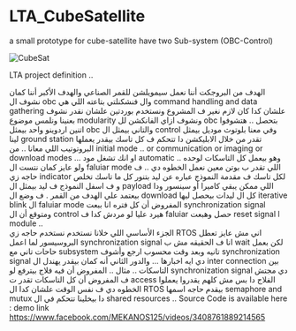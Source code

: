 # LTA_CubeSatellite
a small prototype for cube-satellite have two Sub-system (OBC-Control)  

![CubeSat](https://directory.eoportal.org/documents/163813/3328251/OUFTI1_AutoD.jpeg)


LTA project definition ..

 الهدف من البروجكت أننا نعمل سيمويلشن للقمر الصناعي والهدف الأكبر أننا كمان نشوف ال obc 
وال فنشكنلتي بتاعته اللي هي command handling and data gathering  علشان كدا كان لازم نغير ف المشروع ونستخدم بوردتين علشان نقدر نشوف بعنينا ونلمس موضوع modularity  ونشوف ازاي الفانكشن لل obc بتحصل .. 
 هتشوفوا اتنين اردوينو واحد بيمثل obc والتاني بيمثل ال control  وفي معنا بلوتوث موديل بيمثل لينا ground station  تقدر من خلال الابليكشن دا تتحكم ف كل تاسك بيقدر يعملها البروتوتيب اللي معانا .. من initial mode .. or communication or imaging or download modes ... 
او انك تشغل مود automatic  وهو بيعمل كل التاسكات لوحده .. 
ولو عايز كمان نتست ال faluiar mode  اللي تقدر ب بوتن معين نعمل الخطوه دي .. 
ف حاجه زي indicator لكل تاسك ف مقدمة النموذج عباره عن ليد بتنور كل ما تاسك تخلص و ف اسفل النموذج ف ليد بيمثل ال payload اللي ممكن يبقي كاميرا أو سينسور ودا بيعتمد علي الهدف من القمر . ف وضع ال download  كل ال ليدات بيحصل ليها iterative blink 
ال faluiar mode  المفروض أن كل فتره انا ببعت synchronization signal  ومتوقع أن ال control  هيرد عليا لو مردش كدا ف faluiar حصل وهبعت reset signal l module ..   
الجزء الأساسي اللي خلانا نستخدم نستخدم حاجه زي RTOS  اني مش عايز تعطل البروسيسور لما اعمل synchronization signal انا ف الحقيقه مش ب wait لكن  بعمل حاحات تاني مع subsystem تانيه وبعد وقت محسوب ارجع وأشوف  synchronization signal دي ايه اخبارها ... والدور الثاني أنه كمان بيقدر يهندل ال inter connection  بين التاسكات  .. مثال .. 
المفروض أن فيه فلاج بيترفع لو synchronization signal دي مجتش ف المفروض أن كل التاسكات تقدر ت access الفلاج دا بس مش كلهم يقدروا يعملوا الخطوه دي ف نفس الوقت علشان كدا ال RTOS  بيقدم حاجه اسمها semaphore and mutux دا بيخلينا تتحكم في ال shared resources .. 
Source Code is available here  : 
demo link 
https://www.facebook.com/MEKANOS125/videos/3408761889214565
 

